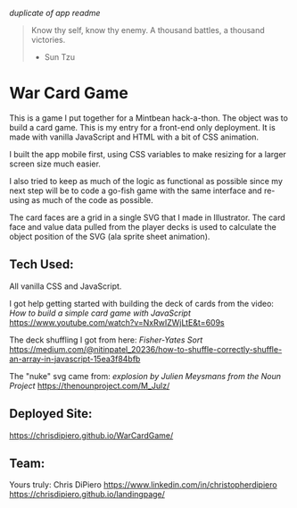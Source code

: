 *duplicate of app readme*

> Know thy self, know thy enemy. A thousand battles, a thousand victories.
> - Sun Tzu

# War Card Game

This is a game I put together for a Mintbean hack-a-thon. The object was to build a card game. This is my entry for a front-end only deployment. It is made with vanilla JavaScript and HTML with a bit of CSS animation.

I built the app mobile first, using CSS variables to make resizing for a larger screen size much easier.

I also tried to keep as much of the logic as functional as possible since my next step will be to code a go-fish game with the same interface and re-using as much of the code as possible.

The card faces are a grid in a single SVG that I made in Illustrator. The card face and value data pulled from the player decks is used to calculate the object position of the SVG (ala sprite sheet animation).

## Tech Used:

All vanilla CSS and JavaScript.

I got help getting started with building the deck of cards from the video:
*How to build a simple card game with JavaScript*
https://www.youtube.com/watch?v=NxRwIZWjLtE&t=609s

The deck shuffling I got from here:
*Fisher-Yates Sort*
https://medium.com/@nitinpatel_20236/how-to-shuffle-correctly-shuffle-an-array-in-javascript-15ea3f84bfb

The "nuke" svg came from:
*explosion by Julien Meysmans from the Noun Project*
https://thenounproject.com/M_Julz/

## Deployed Site:
https://chrisdipiero.github.io/WarCardGame/

## Team:
Yours truly:
Chris DiPiero
https://www.linkedin.com/in/christopherdipiero
https://chrisdipiero.github.io/landingpage/